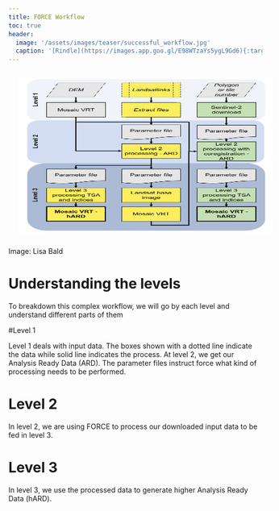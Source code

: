 ```yaml
---
title: FORCE Workflow
toc: true
header:
  image: '/assets/images/teaser/successful_workflow.jpg'
  caption: '[Rindle](https://images.app.goo.gl/E98WTzaYs5ygL9Gd6){:target="_blank"}'
---
```


<img src="force_workflow.png" width="570" height="313" align="centre" vspace="10" hspace="20">

Image: Lisa Bald

# Understanding the levels

To breakdown this complex workflow, we will go by each level and understand different parts of them

#Level 1

Level 1 deals with input data. The boxes shown with a dotted line indicate the data while solid line indicates the process. At level 2, we get our Analysis Ready Data (ARD).
The parameter files instruct force what kind of processing needs to be performed.

# Level 2 

In level 2, we are using FORCE to process our downloaded input data to be fed in level 3.

# Level 3

In level 3, we use the processed data to generate higher Analysis Ready Data (hARD).